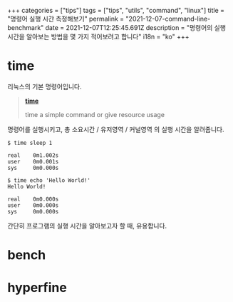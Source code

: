 +++
categories = ["tips"]
tags = ["tips", "utils", "command", "linux"]
title = "명령어 실행 시간 측정해보기"
permalink = "2021-12-07-command-line-benchmark"
date = 2021-12-07T12:25:45.691Z
description = "명령어의 실행 시간을 알아보는 방법을 몇 가지 적어보려고 합니다"
i18n = "ko"
+++
# time

리눅스의 기본 명령어입니다.

> **[time](https://linux.die.net/man/1/time)**
>
> time a simple command or give resource usage

명령어를 실행시키고, 총 소요시간 / 유저영역 / 커널영역 의 실행 시간을 알려줍니다.

```
$ time sleep 1

real    0m1.002s
user    0m0.001s
sys     0m0.000s

$ time echo 'Hello World!'
Hello World!

real    0m0.000s
user    0m0.000s
sys     0m0.000s
```

간단히 프로그램의 실행 시간을 알아보고자 할 때, 유용합니다.

# bench

# hyperfine
